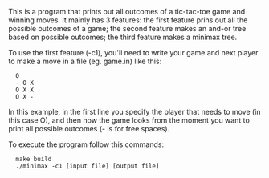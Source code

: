 This is a program that prints out all outcomes of a tic-tac-toe game and winning moves. It mainly has 3 features: the first feature prins out all the possible outcomes of a game; the second feature makes an and-or tree based on possible outcomes; the third feature makes a minimax tree.

To use the first feature (-c1), you'll need to write your game and next player to make a move in a file (eg. game.in) like this:

      O
      - O X
      O X X
      O X -

In this example, in the first line you specify the player that needs to move (in this case O), and then how the game looks from the moment you want to print all possible outcomes (- is for free spaces).


To execute the program follow this commands:

      make build
      ./minimax -c1 [input file] [output file]
      
